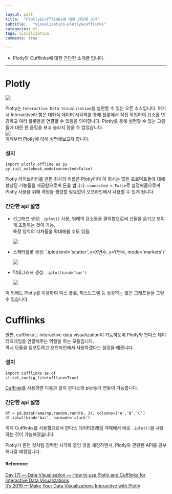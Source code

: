 ```yaml
---

layout: post
title:  "Plotly&Cufflinks에 대한 간단한 소개"
subtitle:   "visualization-plotly&cufflinks"
categories: ml
tags: visualization
comments: true

---  
```


- Plotly와 Cufflinks에 대한 간단한 소개글 입니다.

---  

# Plotly

![](https://miro.medium.com/max/272/1*X4YrdhT1SPLkTPDiX_jUGA.png)  

Plotly는 `Interactive Data Visualization`을 실현할 수 있는 오픈 소스입니다. 여기서 Interactive라 함은
대화식 데이터 시각화를 통해 플롯에서 직접 작업하여 요소를 변경하고 여러 플롯들을 연결할 수 있음을 의미합니다. 
Plotly를 통해 실현할 수 있는 그림들에 대한 한 클립을 보고 놀라지 않을 수 없었습니다.  
![](https://miro.medium.com/max/600/1*A8muRMkAljwW8PKWa_OFpg.gif)  
이제부터 Plotly에 대해 설명해보고자 합니다.  

### 설치  
```
import plotly.offline as py  
py.init_notebook_mode(connected=False)  
```  
Plotly 라이브러리를 만든 회사의 이름은 Plotly이며 이 회사는 많은 프로덕트들에 대해 향상된 기능들을 제공함으로써 돈을 법니다. 
`connected = False`로 설정해줌으로써 Plotly 사용을 위해 계정을 생성할 필요없이 오프라인에서 사용할 수 있게 됩니다.  

### 간단한 api 설명  
- 선그래프 생성: `.iplot()` 사용, 
  범례의 요소들을 클릭함으로써 선들을 숨기고 보이게 조절하는 것이 가능,  
  특정 영역의 피쳐들을 확대해볼 수도 있음.  
  
  ![](https://miro.medium.com/max/1590/1*zCxTcb7Bzgrb0Y0gY_DcrA.gif)  
  
- 스캐터플롯 생성: '.iplot(kind='scatter', x=X변수, y=Y변수, mode='markers')`  

  ![](https://miro.medium.com/max/1794/1*c2FpqWRUwPIs77jaQjPREg.png)  
  
- 막대그래프 생성: `.iplot(kind='bar')`  

  ![](https://miro.medium.com/max/1780/1*w4qTiHEF_Drn8LaviaGY_Q.png)

이 외에도 Plotly를 이용하여 박스 플롯, 히스토그램 등 상상하는 많은 그래프들을 그릴 수 있습니다.  

# Cufflinks

한편, cufflinks는 Interactive data visualization이 가능하도록 Plotly와 판다스 데이터프레임을 연결해주는 역할을 하는 모듈입니다.  
역시 모듈을 임포트하고 오프라인에서 사용하겠다는 설정을 해줍니다.  

### 설치  
```
import cufflinks as cf  
cf.set_config_file(offline=True)  
```  
[Cufflink](https://plot.ly/python/v3/ipython-notebooks/cufflinks/)를 사용하면 다음과 같이 판다스와 plotly가 연동이 가능합니다.  

### 간단한 api 설명  
```
df = pd.DataFrame(np.random.rand(6, 3), columns=['A','B','C']
df.iplot(kind='bar', barmode='stack')  
```  
이제 Cufflinks를 사용함으로서 판다스 데이터프레임 객체에서 바로  `.iplot()`을 사용하는 것이 가능해졌습니다. 

Plotly가 듣던 것처럼 강력한 시각화 툴인 것을 체감하면서, Plotly와 관련된 API를 공부해나갈 예정입니다.  

#### Reference  
[Day (7) — Data Visualization — How to use Plotly and Cufflinks for Interactive Data Visualizations](https://medium.com/@kbrook10/day-7-data-visualization-how-to-use-plotly-and-cufflinks-for-interactive-data-visualizations-3a4b85fdd999)  
[It’s 2019 — Make Your Data Visualizations Interactive with Plotly](https://towardsdatascience.com/its-2019-make-your-data-visualizations-interactive-with-plotly-b361e7d45dc6)

